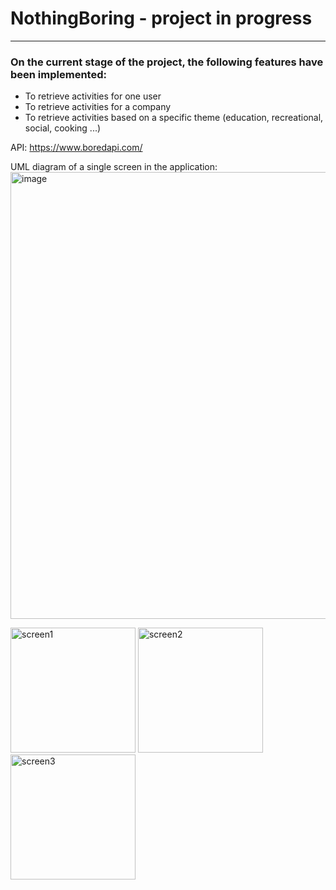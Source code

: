 # NothingBoring - project in progress
_____________________________________

### On the current stage of the project, the following features have been implemented:
- To retrieve activities for one user
- To retrieve activities for a company
- To retrieve activities based on a specific theme (education, recreational, social, cooking ...)

API: https://www.boredapi.com/ 

UML diagram of a single screen in the application:
<img width="715" alt="image" src="https://github.com/Oksenoyt/NothingBoring/assets/107453751/c5da67c5-a38c-4f9b-a70d-794ad29bc943">


<img src="https://github.com/Oksenoyt/NothingBoring_SwiftUI/assets/107453751/7f99bb31-6770-45bd-98bf-b16d0d7136d4" alt="screen1"  width="200">
<img src="https://github.com/Oksenoyt/NothingBoring_SwiftUI/assets/107453751/fd8d329a-ee38-482e-9ad8-e436fb41303e" alt="screen2"  width="200">
<img src="https://github.com/Oksenoyt/NothingBoring_SwiftUI/assets/107453751/d7a1740a-ec6e-4acd-8690-ddd934eed9de" alt="screen3"  width="200">

